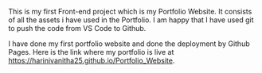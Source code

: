 This is my first Front-end project which is my Portfolio Website.
It consists of all the assets i have used in the Portfolio.
I am happy that I have used git to push the code from VS Code to Github.

I have done my first portfolio website and done the deployment by Github Pages.
Here is the link where my portfolio is live at https://harinivanitha25.github.io/Portfolio_Website.
